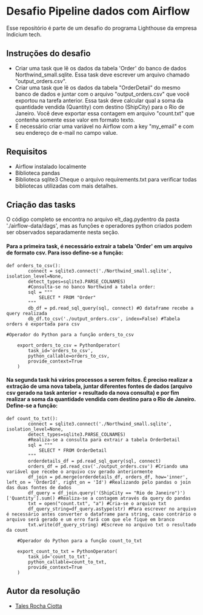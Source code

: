# Desafio Pipeline dados com Airflow
Esse repositório é parte de um desafio do programa Lighthouse da empresa Indicium tech. 

 



## Instruções do desafio

* Criar uma task que lê os dados da tabela 'Order' do banco de dados Northwind_small.sqlite. Essa task deve escrever um arquivo chamado "output_orders.csv".
* Criar uma task que lê os dados da tabela "OrderDetail" do mesmo banco de dados e juntar com o arquivo "output_orders.csv" que você exportou na tarefa anterior. Essa task deve calcular qual a soma da quantidade vendida (Quantity) com destino (ShipCity) para o Rio de Janeiro. Você deve exportar essa contagem em arquivo "count.txt" que contenha somente esse valor em formato texto.
* É necessário criar uma variável no Airflow com a key "my_email" e com seu endereço de e-mail no campo value.



## Requisitos
* Airflow instalado localmente
* Biblioteca pandas
* Biblioteca sqlite3
Cheque o arquivo requirements.txt para verificar todas bibliotecas utilizadas com mais detalhes.
## Criação das tasks

O código completo se encontra no arquivo elt_dag.pydentro da pasta './airflow-data/dags', mas as funções e operadores python criados podem ser observados separadamente nesta seção.

#### Para a primeira task, é necessário extrair a tabela 'Order' em um arquivo de formato csv. Para isso define-se a função:
```
def orders_to_csv():
        connect = sqlite3.connect('./Northwind_small.sqlite', isolation_level=None,
        detect_types=sqlite3.PARSE_COLNAMES)
        #Consulta-se no banco Northwind a tabela order:
        sql = """
            SELECT * FROM "Order"
        """
        db_df = pd.read_sql_query(sql, connect) #O dataframe recebe a query realizada
        db_df.to_csv('./output_orders.csv', index=False) #Tabela orders é exportada para csv

#Operador do Python para a função orders_to_csv

    export_orders_to_csv = PythonOperator(
        task_id='orders_to_csv',
        python_callable=orders_to_csv,
        provide_context=True
    )

``` 
#### Na segunda task há vários processos a serem feitos. É preciso realizar a extração de uma nova tabela, juntar diferentes fontes de dados (arquivo csv gerado na task anterior + resultado da nova consulta) e por fim realizar a soma da quantidade vendida com destino para o Rio de Janeiro. Define-se a função:
```
def count_to_txt():
        connect = sqlite3.connect('./Northwind_small.sqlite', isolation_level=None,
        detect_types=sqlite3.PARSE_COLNAMES)
        #Realiza-se a consulta para extrair a tabela OrderDetail
        sql = """
            SELECT * FROM OrderDetail
        """
        orderdetails_df = pd.read_sql_query(sql, connect)
        orders_df = pd.read_csv('./output_orders.csv') #Criando uma variável que recebe o arquivo csv gerado anteriormente
        df_join = pd.merge(orderdetails_df, orders_df, how='inner', left_on = 'OrderId', right_on = 'Id') #Realizando pelo pandas o join das duas fontes de dados
        df_query = df_join.query('(ShipCity == "Rio de Janeiro")')['Quantity'].sum() #Realiza-se a contagem através da query do pandas
        txt = open("count.txt", "a") #Cria-se o arquivo txt
        df_query_string=df_query.astype(str) #Para escrever no arquivo é necessário antes converter o dataframe para string, caso contrário o arquivo será gerado e um erro fará com que ele fique em branco
        txt.write(df_query_string) #Escreve no arquivo txt o resultado da count

    #Operador do Python para a função count_to_txt 

    export_count_to_txt = PythonOperator(
        task_id='count_to_txt',
        python_callable=count_to_txt,
        provide_context=True
    )
``` 

## Autor da resolução

- [Tales Rocha Ciotta](https://www.linkedin.com/in/talesciotta/)
